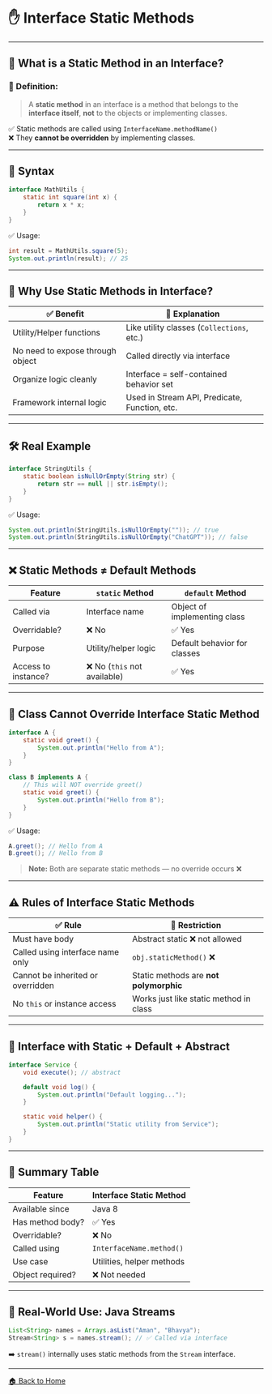 # ✋ Interface Static Methods

---

## 🧠 What is a Static Method in an Interface?

### 📌 Definition:

> A **static method** in an interface is a method that belongs to the **interface itself**, **not** to the objects or implementing classes.

✅ Static methods are called using `InterfaceName.methodName()`  
❌ They **cannot be overridden** by implementing classes.

---

## 🔧 Syntax

```java
interface MathUtils {
    static int square(int x) {
        return x * x;
    }
}
```

✅ Usage:

```java
int result = MathUtils.square(5);
System.out.println(result); // 25
```

---

## 🎯 Why Use Static Methods in Interface?

| ✅ Benefit                        | 📘 Explanation                                |
| -------------------------------- | --------------------------------------------- |
| Utility/Helper functions         | Like utility classes (`Collections`, etc.)    |
| No need to expose through object | Called directly via interface                 |
| Organize logic cleanly           | Interface = self-contained behavior set       |
| Framework internal logic         | Used in Stream API, Predicate, Function, etc. |

---

## 🛠️ Real Example

```java
interface StringUtils {
    static boolean isNullOrEmpty(String str) {
        return str == null || str.isEmpty();
    }
}
```

✅ Usage:

```java
System.out.println(StringUtils.isNullOrEmpty("")); // true
System.out.println(StringUtils.isNullOrEmpty("ChatGPT")); // false
```

---

## ❌ Static Methods ≠ Default Methods

| Feature             | `static` Method             | `default` Method             |
| ------------------- | --------------------------- | ---------------------------- |
| Called via          | Interface name              | Object of implementing class |
| Overridable?        | ❌ No                        | ✅ Yes                        |
| Purpose             | Utility/helper logic        | Default behavior for classes |
| Access to instance? | ❌ No (`this` not available) | ✅ Yes                        |

---

## 🧪 Class Cannot Override Interface Static Method

```java
interface A {
    static void greet() {
        System.out.println("Hello from A");
    }
}

class B implements A {
    // This will NOT override greet()
    static void greet() {
        System.out.println("Hello from B");
    }
}
```

✅ Usage:

```java
A.greet(); // Hello from A
B.greet(); // Hello from B
```

> **Note:** Both are separate static methods — no override occurs ❌

---

## ⚠️ Rules of Interface Static Methods

| ✅ Rule                            | 🚫 Restriction                         |
| --------------------------------- | -------------------------------------- |
| Must have body                    | Abstract static ❌ not allowed          |
| Called using interface name only  | `obj.staticMethod()` ❌                 |
| Cannot be inherited or overridden | Static methods are **not polymorphic** |
| No `this` or instance access      | Works just like static method in class |

---

## 🧪 Interface with Static + Default + Abstract

```java
interface Service {
    void execute(); // abstract

    default void log() {
        System.out.println("Default logging...");
    }

    static void helper() {
        System.out.println("Static utility from Service");
    }
}
```

---

## 🏁 Summary Table

| Feature          | Interface Static Method   |
| ---------------- | ------------------------- |
| Available since  | Java 8                    |
| Has method body? | ✅ Yes                     |
| Overridable?     | ❌ No                      |
| Called using     | `InterfaceName.method()`  |
| Use case         | Utilities, helper methods |
| Object required? | ❌ Not needed              |

---

## 🧱 Real-World Use: Java Streams

```java
List<String> names = Arrays.asList("Aman", "Bhavya");
Stream<String> s = names.stream(); // ✅ Called via interface
```

➡️ `stream()` internally uses static methods from the `Stream` interface.

---

[🏠 Back to Home](../../README.md)